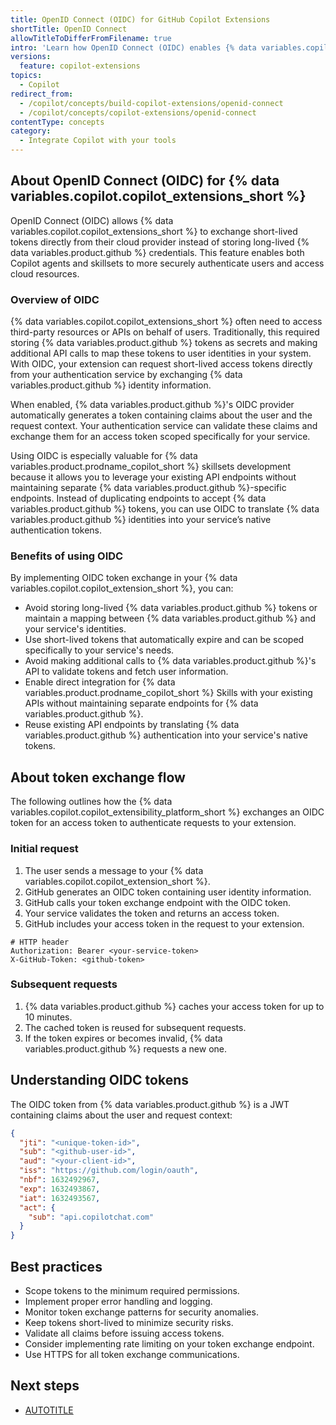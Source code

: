 ```yaml
---
title: OpenID Connect (OIDC) for GitHub Copilot Extensions
shortTitle: OpenID Connect
allowTitleToDifferFromFilename: true
intro: 'Learn how OpenID Connect (OIDC) enables {% data variables.copilot.copilot_extensions_short %} to securely authenticate users and access cloud resources without storing long-lived credentials.'
versions:
  feature: copilot-extensions
topics:
  - Copilot
redirect_from:
  - /copilot/concepts/build-copilot-extensions/openid-connect
  - /copilot/concepts/copilot-extensions/openid-connect
contentType: concepts
category: 
  - Integrate Copilot with your tools
---
```


## About OpenID Connect (OIDC) for {% data variables.copilot.copilot_extensions_short %}

OpenID Connect (OIDC) allows {% data variables.copilot.copilot_extensions_short %} to exchange short-lived tokens directly from their cloud provider instead of storing long-lived {% data variables.product.github %} credentials. This feature enables both Copilot agents and skillsets to more securely authenticate users and access cloud resources.

### Overview of OIDC

{% data variables.copilot.copilot_extensions_short %} often need to access third-party resources or APIs on behalf of users. Traditionally, this required storing {% data variables.product.github %} tokens as secrets and making additional API calls to map these tokens to user identities in your system. With OIDC, your extension can request short-lived access tokens directly from your authentication service by exchanging {% data variables.product.github %} identity information.

When enabled, {% data variables.product.github %}'s OIDC provider automatically generates a token containing claims about the user and the request context. Your authentication service can validate these claims and exchange them for an access token scoped specifically for your service.

Using OIDC is especially valuable for {% data variables.product.prodname_copilot_short %} skillsets development because it allows you to leverage your existing API endpoints without maintaining separate {% data variables.product.github %}-specific endpoints. Instead of duplicating endpoints to accept {% data variables.product.github %} tokens, you can use OIDC to translate {% data variables.product.github %} identities into your service’s native authentication tokens.

### Benefits of using OIDC

By implementing OIDC token exchange in your {% data variables.copilot.copilot_extension_short %}, you can:

* Avoid storing long-lived {% data variables.product.github %} tokens or maintain a mapping between {% data variables.product.github %} and your service's identities.
* Use short-lived tokens that automatically expire and can be scoped specifically to your service's needs.
* Avoid making additional calls to {% data variables.product.github %}'s API to validate tokens and fetch user information.
* Enable direct integration for {% data variables.product.prodname_copilot_short %} Skills with your existing APIs without maintaining separate endpoints for {% data variables.product.github %}.
* Reuse existing API endpoints by translating {% data variables.product.github %} authentication into your service's native tokens.

## About token exchange flow

The following outlines how the {% data variables.copilot.copilot_extensibility_platform_short %} exchanges an OIDC token for an access token to authenticate requests to your extension.

### Initial request

1. The user sends a message to your {% data variables.copilot.copilot_extension_short %}.
1. GitHub generates an OIDC token containing user identity information.
1. GitHub calls your token exchange endpoint with the OIDC token.
1. Your service validates the token and returns an access token.
1. GitHub includes your access token in the request to your extension.

```http request
# HTTP header
Authorization: Bearer <your-service-token>
X-GitHub-Token: <github-token>
```

### Subsequent requests

1. {% data variables.product.github %} caches your access token for up to 10 minutes.
1. The cached token is reused for subsequent requests.
1. If the token expires or becomes invalid, {% data variables.product.github %} requests a new one.

## Understanding OIDC tokens

The OIDC token from {% data variables.product.github %} is a JWT containing claims about the user and request context:

```json
{
  "jti": "<unique-token-id>",
  "sub": "<github-user-id>",
  "aud": "<your-client-id>",
  "iss": "https://github.com/login/oauth",
  "nbf": 1632492967,
  "exp": 1632493867,
  "iat": 1632493567,
  "act": {
    "sub": "api.copilotchat.com"
  }
}
```

## Best practices

* Scope tokens to the minimum required permissions.
* Implement proper error handling and logging.
* Monitor token exchange patterns for security anomalies.
* Keep tokens short-lived to minimize security risks.
* Validate all claims before issuing access tokens.
* Consider implementing rate limiting on your token exchange endpoint.
* Use HTTPS for all token exchange communications.

## Next steps

* [AUTOTITLE](/copilot/how-tos/build-copilot-extensions/set-up-oidc)
